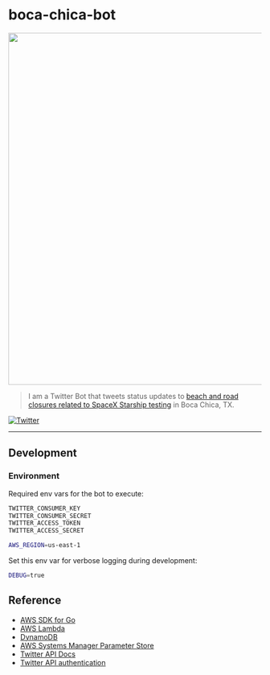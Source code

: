 # boca-chica-bot

<p align="center">
<img width="700" src="assets/boca-chica-bot.jpg">
</p>

>I am a Twitter Bot that tweets status updates to [beach and road closures related to SpaceX
Starship testing][cameron-county-spacex] in Boca Chica, TX.

[![Twitter](https://img.shields.io/twitter/follow/BocaChicaBot?style=social)][@bocachicabot]

---

## Development

### Environment

Required env vars for the bot to execute:

```sh
TWITTER_CONSUMER_KEY
TWITTER_CONSUMER_SECRET
TWITTER_ACCESS_TOKEN
TWITTER_ACCESS_SECRET

AWS_REGION=us-east-1
```

Set this env var for verbose logging during development:

```sh
DEBUG=true
```

## Reference

* [AWS SDK for Go][aws-sdk-go]
* [AWS Lambda]
* [DynamoDB]
* [AWS Systems Manager Parameter Store][aws-param-store]
* [Twitter API Docs]
* [Twitter API authentication][twitter-api-auth]

[aws lambda]:https://aws.amazon.com/lambda/
[aws-param-store]:https://docs.aws.amazon.com/systems-manager/latest/userguide/systems-manager-parameter-store.html
[aws-sdk-go]:https://docs.aws.amazon.com/sdk-for-go/
[dynamodb]:https://aws.amazon.com/dynamodb/
[@BocaChicaBot]:https://twitter.com/bocachicabot
[cameron-county-spacex]:https://www.cameroncounty.us/spacex/
[twitter api docs]:https://developer.twitter.com/en/docs/twitter-api
[twitter-api-auth]:https://developer.twitter.com/en/docs/authentication/overview
